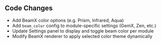 ## Code Changes

- Add BeamX color options (e.g. Prism, Infrared, Aqua)
- Add `beam_color` config to module-specific settings (GemX, Zen, etc.)
- Update Settings panel to display and toggle beam color per module
- Modify BeamX renderer to apply selected color theme dynamically
